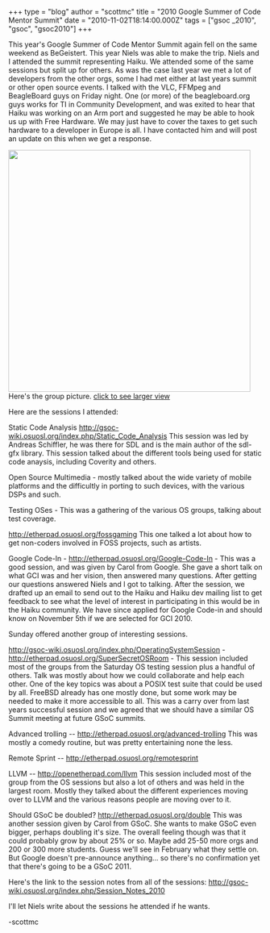 +++
type = "blog"
author = "scottmc"
title = "2010 Google Summer of Code Mentor Summit"
date = "2010-11-02T18:14:00.000Z"
tags = ["gsoc _2010", "gsoc", "gsoc2010"]
+++

This year's Google Summer of Code Mentor Summit again fell on the same weekend as BeGeistert.  This year Niels was able to make the trip.  Niels and I attended the summit representing Haiku.  We attended some of the same sessions but split up for others.  As was the case last year we met a lot of developers from the other orgs, some I had met either at last years summit or other open source events.  I talked with the VLC, FFMpeg and BeagleBoard guys on Friday night.  One (or more) of the beagleboard.org guys works for TI in Community Development, and was exited to hear that Haiku was working on an Arm port and suggested he may be able to hook us up with Free Hardware.  We may just have to cover the taxes to get such hardware to a developer in Europe is all.  I have contacted him and will post an update on this when we get a response.

<img src="/files/screenshots/DSC_2139-1024.JPG" width="480" /><br />
Here's the group picture.  <a href="/files/screenshots/DSC_2139-1024.JPG">click to see larger view</a>
<!--more-->
Here are the sessions I attended:

Static Code Analysis
http://gsoc-wiki.osuosl.org/index.php/Static_Code_Analysis
This session was led by Andreas Schiffler, he was there for SDL and is the main author of the sdl-gfx library.  This session talked about the different tools being used for static code anaysis, including Coverity and others.

Open Source Multimedia -  mostly talked about the wide variety of mobile platforms and the difficultly in porting to such devices, with the various DSPs and such.

Testing OSes - This was a gathering of the various OS groups, talking about test coverage.

http://etherpad.osuosl.org/fossgaming
This one talked a lot about how to get non-coders involved in FOSS projects, such as artists.

Google Code-In - http://etherpad.osuosl.org/Google-Code-In - This was a good session, and was given by Carol from Google.  She gave a short talk on what GCI was and her vision, then answered many questions.  After getting our questions answered Niels and I got to talking.  After the session, we drafted up an email to send out to the Haiku and Haiku dev mailing list to get feedback to see what the level of interest in participating in this would be in the Haiku community.  We have since applied for Google Code-in and should know on November 5th if we are selected for GCI 2010.

Sunday offered another group of interesting sessions.

http://gsoc-wiki.osuosl.org/index.php/OperatingSystemSession -
http://etherpad.osuosl.org/SuperSecretOSRoom - This session included most of the groups from the Saturday OS testing session plus a handful of others.  Talk was mostly about how we could collaborate and help each other.  One of the key topics was about a POSIX test suite that could be used by all.  FreeBSD already has one mostly done, but some work may be needed to make it more accessible to all.
This was a carry over from last years successful session and we agreed that we should have a similar OS Summit meeting at future GSoC summits.

Advanced trolling -- http://etherpad.osuosl.org/advanced-trolling
This was mostly a comedy routine, but was pretty entertaining none the less.

Remote Sprint -- http://etherpad.osuosl.org/remotesprint

LLVM -- http://openetherpad.com/llvm
This session included most of the group from the OS sessions but also a lot of others and was held in the largest room.  Mostly they talked about the different experiences moving over to LLVM and the various reasons people are moving over to it.

Should GSoC be doubled? http://etherpad.osuosl.org/double
This was another session given by Carol from GSoC.  She wants to make GSoC even bigger, perhaps doubling it's size.  The overall feeling though was that it could probably grow by about 25% or so.  Maybe add 25-50 more orgs and 200 or 300 more students.  Guess we'll see in February what
they settle on.  But Google doesn't pre-announce anything... so there's no confirmation yet that there's going to be a GSoC 2011.

Here's the link to the session notes from all of the sessions: http://gsoc-wiki.osuosl.org/index.php/Session_Notes_2010

I'll let Niels write about the sessions he attended if he wants.

-scottmc